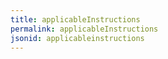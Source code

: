 ```yaml
---
title: applicableInstructions
permalink: applicableInstructions
jsonid: applicableinstructions
---
```


